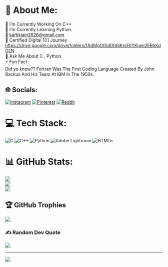 # 💫 About Me:
🔭 I’m Currently Working On C++<br>🌱 I’m Currently Learning Python.<br>🤝 kartikjain2626@gmail.com<br>📜 Certified Digital 101 Journey https://drive.google.com/drive/folders/1AdMgGGId0G6iKniFIIYKjwn2EBhKdGLN<br>💬 Ask Me About C , Python.<br>⚡ Fun Fact :<br>      Did yo know?? Fortran Was The First Coding Language Created By John Backus And His Team At IBM In The 1950s.


## 🌐 Socials:
[![Instagram](https://img.shields.io/badge/Instagram-%23E4405F.svg?logo=Instagram&logoColor=white)](https://instagram.com/kartik__j26) [![Pinterest](https://img.shields.io/badge/Pinterest-%23E60023.svg?logo=Pinterest&logoColor=white)](https://pinterest.com/kartikjain2626) [![Reddit](https://img.shields.io/badge/Reddit-%23FF4500.svg?logo=Reddit&logoColor=white)](https://reddit.com/user/u/kartik__j26)

# 💻 Tech Stack:
![C](https://img.shields.io/badge/c-%2300599C.svg?style=flat-square&logo=c&logoColor=white) ![C++](https://img.shields.io/badge/c++-%2300599C.svg?style=flat-square&logo=c%2B%2B&logoColor=white) ![Python](https://img.shields.io/badge/python-3670A0?style=flat-square&logo=python&logoColor=ffdd54) ![Adobe Lightroom](https://img.shields.io/badge/Adobe%20Lightroom-31A8FF.svg?style=flat-square&logo=Adobe%20Lightroom&logoColor=white) ![HTML5](https://img.shields.io/badge/html5-%23E34F26.svg?style=flat-square&logo=html5&logoColor=white)
# 📊 GitHub Stats:
![](https://github-readme-stats.vercel.app/api?username=Kartikk-26&theme=graywhite&hide_border=false&include_all_commits=true&count_private=true)<br/>
![](https://github-readme-streak-stats.herokuapp.com/?user=Kartikk-26&theme=graywhite&hide_border=false)<br/>
![](https://github-readme-stats.vercel.app/api/top-langs/?username=Kartikk-26&theme=graywhite&hide_border=false&include_all_commits=true&count_private=true&layout=compact)

## 🏆 GitHub Trophies
![](https://github-profile-trophy.vercel.app/?username=Kartikk-26&theme=darkhub&no-frame=false&no-bg=false&margin-w=4)

### ✍️ Random Dev Quote
![](https://quotes-github-readme.vercel.app/api?type=vetical&theme=gruvbox)

---
[![](https://visitcount.itsvg.in/api?id=Kartikk-26&icon=1&color=12)](https://visitcount.itsvg.in)

<!-- Proudly created with GPRM ( https://gprm.itsvg.in ) -->
